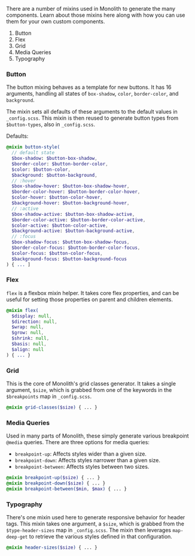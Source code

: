There are a number of mixins used in Monolith to generate the many components. Learn about those mixins here along with how you can use them for your own custom components.

1. Button
2. Flex
3. Grid
4. Media Queries
5. Typography

### Button

The button mixing behaves as a template for new buttons. It has 16 arguments, handling all states of `box-shadow`, `color`, `border-color`, and `background`.

The mixin sets all defaults of these arguments to the default values in `_config.scss`. This mixin is then reused to generate button types from `$button-types`, also in `_config.scss`.

Defaults:
```sass
@mixin button-style(
  // default state
  $box-shadow: $button-box-shadow,
  $border-color: $button-border-color,
  $color: $button-color,
  $background: $button-background,
  // :hover
  $box-shadow-hover: $button-box-shadow-hover,
  $border-color-hover: $button-border-color-hover,
  $color-hover: $button-color-hover,
  $background-hover: $button-background-hover,
  // :active
  $box-shadow-active: $button-box-shadow-active,
  $border-color-active: $button-border-color-active,
  $color-active: $button-color-active,
  $background-active: $button-background-active,
  // :focus
  $box-shadow-focus: $button-box-shadow-focus,
  $border-color-focus: $button-border-color-focus,
  $color-focus: $button-color-focus,
  $background-focus: $button-background-focus
) { ... ]
```

### Flex

`flex` is a flexbox mixin helper. It takes core flex properties, and can be useful for setting those properties on parent and children elements.

```sass
@mixin flex(
  $display: null,
  $direction: null,
  $wrap: null,
  $grow: null,
  $shrink: null,
  $basis: null,
  $align: null
) { ... }
```

### Grid

This is the core of Monolith's grid classes generator. It takes a single argument, `$size`, which is grabbed from one of the keywords in the `$breakpoints` map in `_config.scss`.

```sass
@mixin grid-classes($size) { ... }
```

### Media Queries

Used in many parts of Monolith, these simply generate various breakpoint `@media` queries. There are three options for media queries: 

* `breakpoint-up`: Affects styles wider than a given size.
* `breakpoint-down`: Affects styles narrower than a given size. 
* `breakpoint-between`: Affects styles between two sizes.

```sass
@mixin breakpoint-up($size) { ... }
@mixin breakpoint-down($size) { ... }
@mixin breakpoint-between($min, $max) { ... }
```

### Typography

There's one mixin used here to generate responsive behavior for header tags. This mixin takes one argument, a `$size`, which is grabbed from the `$type-header-sizes` map in `_config.scss`. The mixin then leverages `map-deep-get` to retrieve the various styles defined in that configuration.

```sass
@mixin header-sizes($size) { ... }
```
